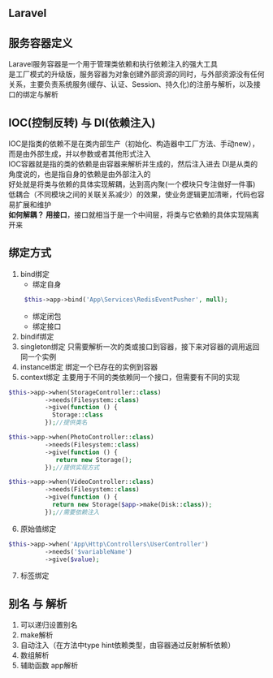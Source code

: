 ## Laravel

## 服务容器定义
Laravel服务容器是一个用于管理类依赖和执行依赖注入的强大工具  
是工厂模式的升级版，服务容器为对象创建外部资源的同时，与外部资源没有任何关系，主要负责系统服务(缓存、认证、Session、持久化)的注册与解析，以及接口的绑定与解析

## IOC(控制反转) 与 DI(依赖注入)
IOC是指类的依赖不是在类内部生产（初始化、构造器中工厂方法、手动new），而是由外部生成，并以参数或者其他形式注入  
IOC容器就是指的类的依赖是由容器来解析并生成的，然后注入进去
DI是从类的角度说的，也是指自身的依赖是由外部注入的  
好处就是将类与依赖的具体实现解耦，达到高内聚(一个模块只专注做好一件事) 低耦合（不同模块之间的关联关系减少）的效果，使业务逻辑更加清晰，代码也容易扩展和维护  
**如何解耦？ 用接口**，接口就相当于是一个中间层，将类与它依赖的具体实现隔离开来

## 绑定方式

1. bind绑定
    * 绑定自身 
    ``` php
     $this->app->bind('App\Services\RedisEventPusher', null);
     ```
    * 绑定闭包
    * 绑定接口
2. bindif绑定
3. singleton绑定 只需要解析一次的类或接口到容器，接下来对容器的调用返回同一个实例
4. instance绑定 绑定一个已存在的实例到容器
5. context绑定  主要用于不同的类依赖同一个接口，但需要有不同的实现
``` php
$this->app->when(StorageController::class)
          ->needs(Filesystem::class)
          ->give(function () {
            Storage::class
          });//提供类名

$this->app->when(PhotoController::class)
          ->needs(Filesystem::class)
          ->give(function () {
             return new Storage();
          });//提供实现方式

$this->app->when(VideoController::class)
          ->needs(Filesystem::class)
          ->give(function () {
            return new Storage($app->make(Disk::class));
          });//需要依赖注入
```
6. 原始值绑定
``` php
$this->app->when('App\Http\Controllers\UserController')
          ->needs('$variableName')
          ->give($value);
```
7. 标签绑定

## 别名 与 解析
1. 可以递归设置别名
2. make解析
3. 自动注入（在方法中type hint依赖类型，由容器通过反射解析依赖）
4. 数组解析
5. 辅助函数 app解析
